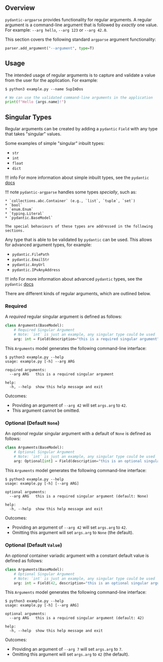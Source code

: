## Overview
`pydantic-argparse` provides functionality for regular arguments. A regular
argument is a command-line argument that is followed by *exactly* one value.
For example: `--arg hello`, `--arg 123` or `--arg 42.0`.

This section covers the following standard `argparse` argument functionality:

```python
parser.add_argument("--argument", type=T)
```

## Usage
The intended usage of regular arguments is to capture and validate a value from
the user for the application. For example:

```console
$ python3 example.py --name SupImDos
```

```python
# We can use the validated command-line arguments in the application
print(f"Hello {args.name}!")
```

## Singular Types
Regular arguments can be created by adding a `pydantic` `Field` with any
type that takes "singular" values.

Some examples of simple "singular" inbuilt types:

* `str`
* `int`
* `float`
* `dict`

!!! info
    For more information about simple inbuilt types, see the `pydantic`
    [docs][1]

!!! note
    `pydantic-argparse` handles some types *specially*, such as:

    * `collections.abc.Container` (e.g., `list`, `tuple`, `set`)
    * `bool`
    * `enum.Enum`
    * `typing.Literal`
    * `pydantic.BaseModel`

    The special behaviours of these types are addressed in the following
    sections.

Any type that is able to be validated by `pydantic` can be used. This allows
for advanced argument types, for example:

* `pydantic.FilePath`
* `pydantic.EmailStr`
* `pydantic.AnyUrl`
* `pydantic.IPvAnyAddress`

!!! info
    For more information about advanced `pydantic` types, see the `pydantic`
    [docs][2]

There are different kinds of regular arguments, which are outlined below.

### Required
A *required* regular singular argument is defined as follows:

```python
class Arguments(BaseModel):
    # Required Singular Argument
    # Note: `int` is just an example, any singular type could be used
    arg: int = Field(description="this is a required singular argument")
```

This `Arguments` model generates the following command-line interface:

```console
$ python3 example.py --help
usage: example.py [-h] --arg ARG

required arguments:
  --arg ARG   this is a required singular argument

help:
  -h, --help  show this help message and exit
```

Outcomes:

* Providing an argument of `--arg 42` will set `args.arg` to `42`.
* This argument cannot be omitted.

### Optional (Default `None`)
An *optional* regular singular argument with a default of `None` is defined as
follows:

```python
class Arguments(BaseModel):
    # Optional Singular Argument
    # Note: `int` is just an example, any singular type could be used
    arg: Optional[int] = Field(description="this is an optional singular argument")
```

This `Arguments` model generates the following command-line interface:

```console
$ python3 example.py --help
usage: example.py [-h] [--arg ARG]

optional arguments:
  --arg ARG   this is a required singular argument (default: None)

help:
  -h, --help  show this help message and exit
```

Outcomes:

* Providing an argument of `--arg 42` will set `args.arg` to `42`.
* Omitting this argument will set `args.arg` to `None` (the default).

### Optional (Default `Value`)
An *optional* container variadic argument with a constant default value is
defined as follows:

```python
class Arguments(BaseModel):
    # Optional Singular Argument
    # Note: `int` is just an example, any singular type could be used
    arg: int = Field(42, description="this is an optional singular argument")
```

This `Arguments` model generates the following command-line interface:

```console
$ python3 example.py --help
usage: example.py [-h] [--arg ARG]

optional arguments:
  --arg ARG   this is a required singular argument (default: 42)

help:
  -h, --help  show this help message and exit
```

Outcomes:

* Providing an argument of `--arg 7` will set `args.arg` to `7`.
* Omitting this argument will set `args.arg` to `42` (the default).

<!--- Reference -->
[1]: https://pydantic-docs.helpmanual.io/usage/types/#standard-library-types
[2]: https://pydantic-docs.helpmanual.io/usage/types/#pydantic-types
